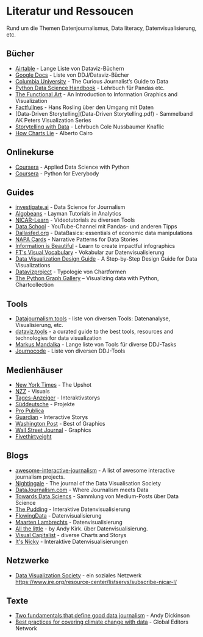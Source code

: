 # Literatur und Ressoucen

Rund um die Themen Datenjournalismus, Data literacy, Datenvisualisierung, etc.

## Bücher

- [Airtable](https://airtable.com/shrugbQMDGVNvArMT/tblSrU1fNAykSMyXU?blocks=hide) -  Lange Liste von Dataviz-Büchern
- [Google Docs](https://docs.google.com/spreadsheets/d/1sbfEb5b__o0RoFugu208B4CmCQOg4dCXkSEmvixh0DQ/edit#gid=961694883) - Liste von DDJ/Dataviz-Bücher
- [Columbia University](https://www.cjr.org/tow_center_reports/the_curious_journalists_guide_to_data.php) - The Curious Journalist’s Guide to Data
- [Python Data Science Handbook](https://jakevdp.github.io/PythonDataScienceHandbook/) - Lehrbuch für Pandas etc.
- [The Functional Art](http://www.thefunctionalart.com/?m=1) - An Introduction to Information Graphics and Visualization
- [Factfullnes](https://www.ullstein-buchverlage.de/nc/buch/details/factfulness-9783548060415.html) - Hans Rosling über den Umgang mit Daten
- [Data-Driven Storytelling](Data-Driven Storytelling.pdf) - Sammelband AK Peters Visualization Series
- [Storytelling with Data](Nussbaumer_Knaflic_Storytelling.pdf) - Lehrbuch Cole Nussbaumer Knaflic
- [How Charts Lie](https://www.amazon.com/How-Charts-Lie-Getting-Information/dp/1324001569/) - Alberto Cairo

## Onlinekurse

- [Coursera](https://www.coursera.org/specializations/data-science-python) - Applied Data Science with Python
- [Coursera](https://www.coursera.org/specializations/python) - Python for Everybody

## Guides

- [investigate.ai](https://investigate.ai/) - Data Science for Journalism
- [Algobeans](https://algobeans.com/all-posts/) - Layman Tutorials in Analytics
- [NICAR-Learn](https://learn.ire.org/free-videos/) - Videotutorials zu diversen Tools
- [Data School](https://www.youtube.com/user/dataschool/videos) - YouTube-Channel mit Pandas- und anderen Tipps
- [Dallasfed.org](https://www.dallasfed.org/research/basics/) - DataBasics: essentials of economic data manipulations
- [NAPA Cards](http://www.napa-cards.net/) - Narrative Patterns for Data Stories
- [Information is Beautiful](https://informationisbeautiful.net/) - Learn to create impactful infographics
- [FT's Visual Vocabulary](https://github.com/ft-interactive/chart-doctor/blob/master/visual-vocabulary/Visual-vocabulary.pdf) - Vokabular zur Datenvisualisierung
- [Data Visualization Design Guide](http://designingviz.com/) - A Step-by-Step Design Guide for Data Visualizations
- [Datavizproject](http://datavizproject.com/) - Typologie von Chartformen
- [The Python Graph Gallery](https://python-graph-gallery.com/) – Visualizing data with Python, Chartcollection

## Tools

- [Datajournalism.tools](https://datajournalism.tools) - liste von diversen Tools: Datenanalyse, Visualisierung, etc.
- [dataviz.tools](http://dataviz.tools/) - a curated guide to the best tools, resources and technologies for data visualization
- [Markus Mandalka](https://www.mandalka.name/investigative_journalism/) - Lange liste von Tools für diverse DDJ-Tasks
- [Journocode](http://journocode.com/data-journalism-tools/) - Liste von diversen DDJ-Tools


## Medienhäuser

- [New York Times](https://www.nytimes.com/section/upshot?mcubz=0) - The Upshot
- [NZZ](https://www.nzz.ch/visuals) - Visuals
- [Tages-Anzeiger](https://interaktiv.tagesanzeiger.ch/) - Interaktivstorys
- [Süddeutsche](https://projekte.sueddeutsche.de/) - Projekte
- [Pro Publica](https://v2-www.propublica.org/newsapps/)
- [Guardian](https://www.theguardian.com/interactive) - Interactive Storys
- [Washington Post](https://www.washingtonpost.com/graphics/2018/ns/best-graphics/) - Best of Graphics
- [Wall Street Journal](https://graphics.wsj.com/) - Graphics
- [Fivethirtyeight](https://fivethirtyeight.com/)

## Blogs

- [awesome-interactive-journalism](https://github.com/wbkd/awesome-interactive-journalism) - A list of awesome interactive journalism projects.
- [Nightingale](https://medium.com/nightingale) - The journal of the Data Visualisation Society
- [DataJournalism.com](https://datajournalism.com/) - Where Journalism meets Data
- [Towards Data Sciencs](https://towardsdatascience.com/) - Sammlung von Medium-Posts über Data Science
- [The Pudding](https://pudding.cool/) - Interaktive Datenvisualisierung
- [FlowingData](http://flowingdata.com/) - Datenvisualisierung
- [Maarten Lambrechts](http://www.maartenlambrechts.com/) - Datenvisualisierung
- [All the little](https://www.visualisingdata.com/2016/03/little-visualisation-design/) - by Andy Kirk. über Datenvisualisierung.
- [Visual Capitalist](https://www.visualcapitalist.com/) - diverse Charts and Storys
- [It's Nicky](https://ncase.me/) - Interaktive Datenvisualisierungen

## Netzwerke

- [Data Visualization Society](https://www.datavisualizationsociety.com/join) - ein soziales Netzwerk
https://www.ire.org/resource-center/listservs/subscribe-nicar-l/

## Texte

- [Two fundamentals that define good data journalism](https://medium.com/@digidickinson/two-fundamentals-that-define-good-data-journalism-fe79170f8566) - Andy Dickinson
- [Best practices for covering climate change with data](https://medium.com/global-editors-network/best-practices-for-covering-climate-change-with-data-42316263b67a) - Global Editors Network
